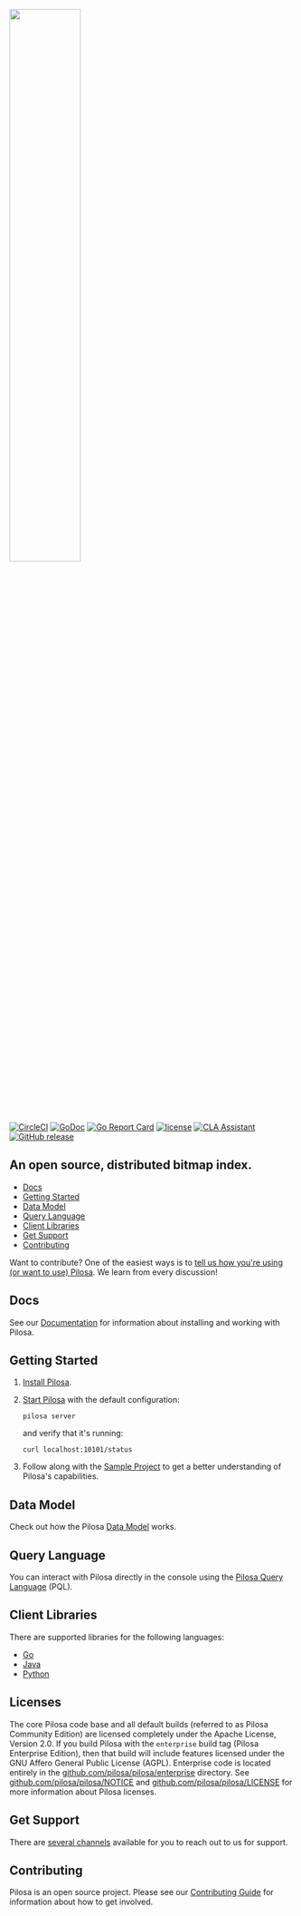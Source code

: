 <p>
    <a href="https://www.pilosa.com">
        <img src="https://www.pilosa.com/img/logo.svg" width="50%">
    </a>
</p>

[![CircleCI](https://circleci.com/gh/pilosa/pilosa/tree/master.svg?style=shield)](https://circleci.com/gh/pilosa/pilosa/tree/master)
[![GoDoc](https://godoc.org/github.com/pilosa/pilosa?status.svg)](https://godoc.org/github.com/pilosa/pilosa)
[![Go Report Card](https://goreportcard.com/badge/github.com/pilosa/pilosa)](https://goreportcard.com/report/github.com/pilosa/pilosa)
[![license](https://img.shields.io/github/license/pilosa/pilosa.svg)](https://github.com/pilosa/pilosa/blob/master/LICENSE)
[![CLA Assistant](https://cla-assistant.io/readme/badge/pilosa/pilosa)](https://cla-assistant.io/pilosa/pilosa)
[![GitHub release](https://img.shields.io/github/release/pilosa/pilosa.svg)](https://github.com/pilosa/pilosa/releases)

## An open source, distributed bitmap index.
- [Docs](#docs)
- [Getting Started](#getting-started)
- [Data Model](#data-model)
- [Query Language](#query-language)
- [Client Libraries](#client-libraries)
- [Get Support](#get-support)
- [Contributing](#contributing)

Want to contribute? One of the easiest ways is to [tell us how you're using (or want to use) Pilosa](https://github.com/pilosa/pilosa/issues/1074). We learn from every discussion!

## Docs

See our [Documentation](https://www.pilosa.com/docs/) for information about installing and working with Pilosa.


## Getting Started

1.  [Install Pilosa](https://www.pilosa.com/docs/installation/).

2.  [Start Pilosa](https://www.pilosa.com/docs/getting-started/#starting-pilosa) with the default configuration:

    ```shell
    pilosa server
    ```
    
    and verify that it's running:
    
    ```shell
    curl localhost:10101/status
    ```

3.  Follow along with the [Sample Project](https://www.pilosa.com/docs/getting-started/#sample-project) to get a better understanding of Pilosa's capabilities.


## Data Model

Check out how the Pilosa [Data Model](https://www.pilosa.com/docs/data-model/) works.


## Query Language

You can interact with Pilosa directly in the console using the [Pilosa Query Language](https://www.pilosa.com/docs/query-language/) (PQL).


## Client Libraries

There are supported libraries for the following languages:
- [Go](https://www.pilosa.com/docs/client-libraries/#go)
- [Java](https://www.pilosa.com/docs/client-libraries/#java)
- [Python](https://www.pilosa.com/docs/client-libraries/#python)

## Licenses

The core Pilosa code base and all default builds (referred to as Pilosa Community Edition) are licensed completely under the Apache License, Version 2.0.
If you build Pilosa with the `enterprise` build tag (Pilosa Enterprise Edition), then that build will include features licensed under the GNU Affero General
Public License (AGPL). Enterprise code is located entirely in the [github.com/pilosa/pilosa/enterprise](https://github.com/pilosa/pilosa/tree/master/enterprise)
directory. See [github.com/pilosa/pilosa/NOTICE](https://github.com/pilosa/pilosa/blob/master/NOTICE) and
[github.com/pilosa/pilosa/LICENSE](https://github.com/pilosa/pilosa/blob/master/LICENSE) for more information about Pilosa licenses.

## Get Support

There are [several channels](https://www.pilosa.com/community/#support) available for you to reach out to us for support.

## Contributing

Pilosa is an open source project. Please see our [Contributing Guide](CONTRIBUTING.md) for information about how to get involved.
